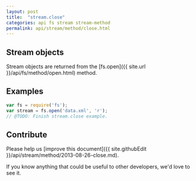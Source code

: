 ```yaml
---
layout: post
title:  "stream.close"
categories: api fs stream stream-method
permalink: api/stream/method/close.html
---
```


## Stream objects

Stream objects are returned from the [fs.open]({{ site.url }}/api/fs/method/open.html) method.

## Examples

```javascript
var fs = require('fs');
var stream = fs.open('data.xml', 'r');
// @TODO: Finish stream.close example.
```

## Contribute

Please help us [improve this document]({{ site.githubEdit }}/api/stream/method/2013-08-26-close.md).

If you know anything that could be useful to other developers, we'd love to see it.


